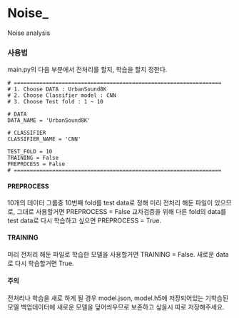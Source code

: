 # Noise_
Noise analysis

### 사용법
main.py의 다음 부분에서 전처리를 할지, 학습을 할지 정한다.
```
# =================================================================
# 1. Choose DATA : UrbanSound8K
# 2. Choose Classifier model : CNN
# 3. Choose Test fold : 1 ~ 10

# DATA
DATA_NAME = 'UrbanSound8K'

# CLASSIFIER
CLASSIFIER_NAME = 'CNN'

TEST_FOLD = 10
TRAINING = False
PREPROCESS = False
# =================================================================
```

#### PREPROCESS
10개의 데이터 그룹중 10번째 fold를 test data로 정해 미리 전처리 해둔 파일이 있으므로, 그대로 사용할거면 PREPROCESS = False
교차검증을 위해 다른 fold의 data를 test data로 다시 학습하고 싶으면 PREPROCESS = True.

#### TRAINING
미리 전처리 해둔 파일로 학습한 모델을 사용할거면 TRAINING = False.
새로운 data로 다시 학습할거면 True.

#### 주의
전처리나 학습을 새로 하게 될 경우 model.json, model.h5에 저장되어있는 기학습된 모델 백업데이터에 새로운 모델을 덮어씌우므로
보존하고 싶을시 따로 저장해주세요.
